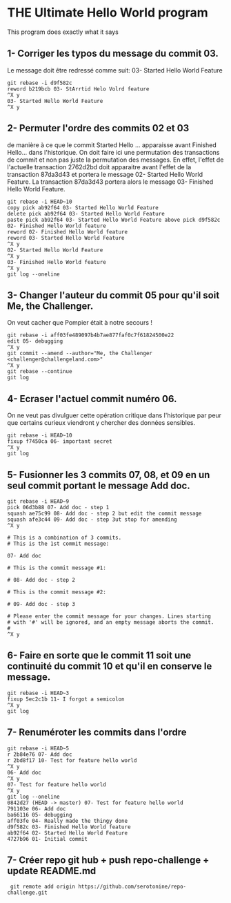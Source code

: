 # THE Ultimate Hello World program

This program does exactly what it says

## 1- Corriger les typos du message du commit 03.
Le message doit être redressé comme suit: 03- Started Hello World Feature

```git
git rebase -i d9f582c
reword b219bcb 03- StArrtid Helo Volrd feature
^X y
03- Started Hello World Feature
^X y
```


## 2- Permuter l'ordre des commits 02 et 03

de manière à ce que le commit Started Hello ... apparaisse avant Finished Hello... dans l'historique.
On doit faire ici une permutation des transactions de commit et non pas juste la permutation des messages.
En effet, l'effet de l'actuelle transaction 2762d2bd doit apparaitre avant l'effet de la transaction 87da3d43
et portera le message 02- Started Hello World Feature.
La transaction 87da3d43 portera alors le message 03- Finished Hello World Feature.

```git
git rebase -i HEAD~10
copy pick ab92f64 03- Started Hello World Feature
delete pick ab92f64 03- Started Hello World Feature
paste pick ab92f64 03- Started Hello World Feature above pick d9f582c 02- Finished Hello World feature
reword 02- Finished Hello World feature
reword 03- Started Hello World Feature
^X y
02- Started Hello World Feature
^X y
03- Finished Hello World feature
^X y
git log --oneline
```

## 3- Changer l'auteur du commit 05 pour qu'il soit Me, the Challenger.

On veut cacher que Pompier était à notre secours !

```git
git rebase -i aff03fe489097b4b7ae877faf0c7f61824500e22
edit 05- debugging
^X y
git commit --amend --author="Me, the Challenger <challenger@challengeland.com>"
^X y
git rebase --continue
git log
```

## 4- Ecraser l'actuel commit numéro 06.
On ne veut pas divulguer cette opération critique dans l'historique par peur que certains curieux viendront y chercher des données sensibles.

```git
git rebase -i HEAD~10
fixup f7450ca 06- important secret
^X y
git log
```


## 5- Fusionner les 3 commits 07, 08, et 09 en un seul commit portant le message Add doc.
```git
git rebase -i HEAD~9
pick 06d3b88 07- Add doc - step 1
squash ae75c99 08- Add doc - step 2 but edit the commit message
squash afe3c44 09- Add doc - step 3ut stop for amending
^X y

# This is a combination of 3 commits.
# This is the 1st commit message:

07- Add doc

# This is the commit message #1:

# 08- Add doc - step 2

# This is the commit message #2:

# 09- Add doc - step 3

# Please enter the commit message for your changes. Lines starting
# with '#' will be ignored, and an empty message aborts the commit.
#
^X y
```

## 6- Faire en sorte que le commit 11 soit une continuité du commit 10 et qu'il en conserve le message.

```git
git rebase -i HEAD~3
fixup 5ec2c1b 11- I forgot a semicolon
^X y
git log
```

## 7- Renuméroter les commits dans l'ordre
```git
git rebase -i HEAD~5
r 2b84e76 07- Add doc
r 2bd8f17 10- Test for feature hello world
^X y
06- Add doc
^X y
07- Test for feature hello world
^X y
git log --oneline
0842d27 (HEAD -> master) 07- Test for feature hello world
791103e 06- Add doc
ba66116 05- debugging
aff03fe 04- Really made the thingy done
d9f582c 03- Finished Hello World feature
ab92f64 02- Started Hello World Feature
4727b96 01- Initial commit
```
## 7- Créer repo git hub + push repo-challenge + update README.md

```git
 git remote add origin https://github.com/serotonine/repo-challenge.git

```
